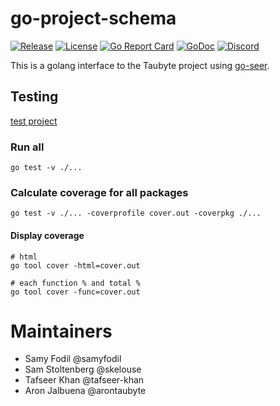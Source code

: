 # go-project-schema

[![Release](https://img.shields.io/github/release/taubyte/go-project-schema.svg)](https://github.com/taubyte/go-project-schema/releases)
[![License](https://img.shields.io/github/license/taubyte/go-project-schema)](LICENSE)
[![Go Report Card](https://goreportcard.com/badge/taubyte/go-project-schema)](https://goreportcard.com/report/taubyte/go-project-schema)
[![GoDoc](https://godoc.org/github.com/taubyte/go-project-schema?status.svg)](https://pkg.go.dev/github.com/taubyte/go-project-schema)
[![Discord](https://img.shields.io/discord/973677117722202152?color=%235865f2&label=discord)](https://tau.link/discord)

This is a golang interface to the Taubyte project using [go-seer](https://github.com/taubyte/go-seer). 

## Testing

[test project](internal/test/config/)

### Run all

```shell
go test -v ./...
```

### Calculate coverage for all packages
```shell
go test -v ./... -coverprofile cover.out -coverpkg ./...
```

#### Display coverage
```shell
# html
go tool cover -html=cover.out

# each function % and total %
go tool cover -func=cover.out
```

# Maintainers
 - Samy Fodil @samyfodil
 - Sam Stoltenberg @skelouse
 - Tafseer Khan @tafseer-khan
 - Aron Jalbuena @arontaubyte
